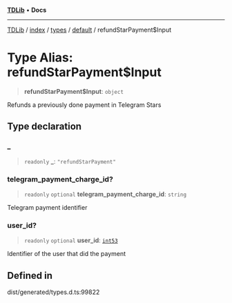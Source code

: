 [**TDLib**](../../../../../../README.md) • **Docs**

***

[TDLib](../../../../../../modules.md) / [index](../../../../../README.md) / [types](../../../README.md) / [default](../README.md) / refundStarPayment$Input

# Type Alias: refundStarPayment$Input

> **refundStarPayment$Input**: `object`

Refunds a previously done payment in Telegram Stars

## Type declaration

### \_

> `readonly` **\_**: `"refundStarPayment"`

### telegram\_payment\_charge\_id?

> `readonly` `optional` **telegram\_payment\_charge\_id**: `string`

Telegram payment identifier

### user\_id?

> `readonly` `optional` **user\_id**: [`int53`](int53.md)

Identifier of the user that did the payment

## Defined in

dist/generated/types.d.ts:99822
